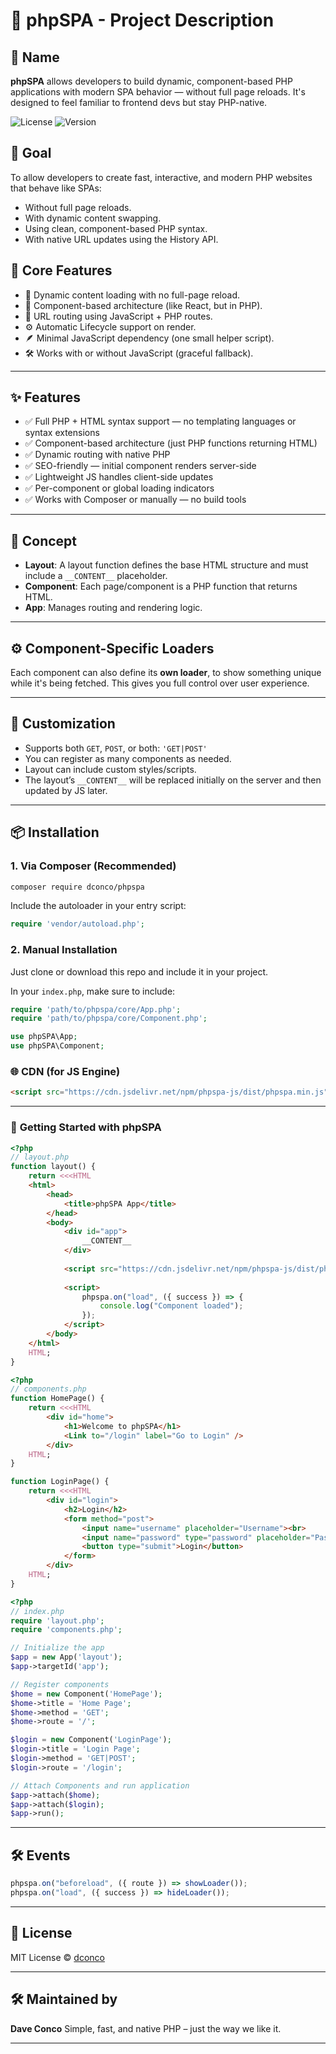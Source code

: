 # 📄 **phpSPA - Project Description**

## 📛 **Name**

**phpSPA** allows developers to build dynamic, component-based PHP applications with modern SPA behavior — without full page reloads. It's designed to feel familiar to frontend devs but stay PHP-native.

![License](https://img.shields.io/badge/license-MIT-blue.svg)
![Version](https://img.shields.io/badge/version-1.0.0-green.svg)

## 🎯 **Goal**

To allow developers to create fast, interactive, and modern PHP websites that behave like SPAs:

* Without full page reloads.
* With dynamic content swapping.
* Using clean, component-based PHP syntax.
* With native URL updates using the History API.

## 🧱 **Core Features**

* 🔄 Dynamic content loading with no full-page reload.
* 🧩 Component-based architecture (like React, but in PHP).
* 🔗 URL routing using JavaScript + PHP routes.
* ⚙️ Automatic Lifecycle support on render.
* 🪶 Minimal JavaScript dependency (one small helper script).
* 🛠️ Works with or without JavaScript (graceful fallback).

---

## ✨ Features

* ✅ Full PHP + HTML syntax support — no templating languages or syntax extensions
* ✅ Component-based architecture (just PHP functions returning HTML)
* ✅ Dynamic routing with native PHP
* ✅ SEO-friendly — initial component renders server-side
* ✅ Lightweight JS handles client-side updates
* ✅ Per-component or global loading indicators
* ✅ Works with Composer or manually — no build tools

---

## 🧠 Concept

* **Layout**: A layout function defines the base HTML structure and must include a `__CONTENT__` placeholder.
* **Component**: Each page/component is a PHP function that returns HTML.
* **App**: Manages routing and rendering logic.

---

## ⚙️ Component-Specific Loaders

Each component can also define its **own loader**, to show something unique while it's being fetched. This gives you full control over user experience.

---

## 🧩 Customization

* Supports both `GET`, `POST`, or both: `'GET|POST'`
* You can register as many components as needed.
* Layout can include custom styles/scripts.
* The layout’s `__CONTENT__` will be replaced initially on the server and then updated by JS later.

---

## 📦 Installation

### 1. Via Composer (Recommended)

```bash
composer require dconco/phpspa
```

Include the autoloader in your entry script:

```php
require 'vendor/autoload.php';
```

### 2. Manual Installation

Just clone or download this repo and include it in your project.

In your `index.php`, make sure to include:

```php
require 'path/to/phpspa/core/App.php';
require 'path/to/phpspa/core/Component.php';

use phpSPA\App;
use phpSPA\Component;
```

### 🌐 CDN (for JS Engine)

```html
<script src="https://cdn.jsdelivr.net/npm/phpspa-js/dist/phpspa.min.js"></script>
```

---

### 🚀 **Getting Started with phpSPA**

```php
<?php
// layout.php
function layout() {
    return <<<HTML
    <html>
        <head>
            <title>phpSPA App</title>
        </head>
        <body>
            <div id="app">
                __CONTENT__
            </div>
            
            <script src="https://cdn.jsdelivr.net/npm/phpspa-js/dist/phpspa.min.js"></script>
            
            <script>
                phpspa.on("load", ({ success }) => {
                    console.log("Component loaded");
                });
            </script>
        </body>
    </html>
    HTML;
}
```

```php
<?php
// components.php
function HomePage() {
    return <<<HTML
        <div id="home">
            <h1>Welcome to phpSPA</h1>
            <Link to="/login" label="Go to Login" />
        </div>
    HTML;
}

function LoginPage() {
    return <<<HTML
        <div id="login">
            <h2>Login</h2>
            <form method="post">
                <input name="username" placeholder="Username"><br>
                <input name="password" type="password" placeholder="Password"><br>
                <button type="submit">Login</button>
            </form>
        </div>
    HTML;
}
```

```php
<?php
// index.php
require 'layout.php';
require 'components.php';

// Initialize the app
$app = new App('layout');
$app->targetId('app');

// Register components
$home = new Component('HomePage');
$home->title = 'Home Page';
$home->method = 'GET';
$home->route = '/';

$login = new Component('LoginPage');
$login->title = 'Login Page';
$login->method = 'GET|POST';
$login->route = '/login';

// Attach Components and run application
$app->attach($home);
$app->attach($login);
$app->run();
```

---

## 🛠 Events

```js
phpspa.on("beforeload", ({ route }) => showLoader());
phpspa.on("load", ({ success }) => hideLoader());
```

---

## 📘 License

MIT License © [dconco](https://github.com/dconco)

---

## 🛠 Maintained by

**Dave Conco**
Simple, fast, and native PHP – just the way we like it.

---
